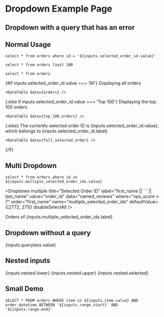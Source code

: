 # Dropdown Example Page

## Dropdown with a query that has an error

<Dropdown title="Dropdown with an Error" value="order_id" data="named_reviews" where="nps_score > 7 and their name is Bob" name="broken_selected_order_id">
    <DropdownOption value="All" />
    <DropdownOption value="Top 100" />
</Dropdown>

## Normal Usage

```full_selected_order
select * from orders where id = '${inputs.selected_order_id.value}'
```

```top_100_orders
select * from orders limit 100
```

```orders
select * from orders
```


{#if inputs.selected_order_id.value === 'All'}
	Displaying all orders

	<DataTable data={orders} />
{:else if inputs.selected_order_id.value === 'Top 100'}
	Displaying the top 100 orders

	<DataTable data={top_100_orders} />
{:else}
	The currently selected order ID is {inputs.selected_order_id.value}, which belongs to {inputs.selected_order_id.label}

	<DataTable data={full_selected_order} />
{/if}

<Dropdown title="Selected Order ID" label="first_name || ' ' || last_name" value="order_id" data="named_reviews" where="nps_score > 7" order="first_name" name="selected_order_id">
    <DropdownOption value="All" />
    <DropdownOption value="Top 100" />
</Dropdown>

## Multi Dropdown

```selected_orders
select * from orders where id in ${inputs.multiple_selected_order_ids.value}
```

<Dropdown multiple title="Selected Order ID" label="first_name || ' ' || last_name" value="order_id" data="named_reviews" where="nps_score > 7" order="first_name" name="multiple_selected_order_ids" defaultValue={[2772, 271]} disableSelectAll />

Orders of {inputs.multiple_selected_order_ids.label}

<DataTable data={selected_orders} />

## Dropdown without a query

<Dropdown title=Queryless name=queryless>
	<DropdownOption value="Option number one" />
	<DropdownOption value="Option number two" />
	<DropdownOption valueLabel="Option number three" value="I'm different!" />
</Dropdown>

{inputs.queryless.value}

## Nested inputs

<CustomInput name="nested" />

{inputs.nested.lower} {inputs.nested.upper} {inputs.nested.selected}

## Small Demo

<Dropdown multiple title="Item" name="item" value="item" data="orders" noDefault />
<DateRange name="range" dates="order_datetime" data="orders" />

```selected_items
SELECT * FROM orders WHERE item in ${inputs.item.value} AND order_datetime BETWEEN '${inputs.range.start}' AND '${inputs.range.end}'
```

<DataTable data={selected_items} />
